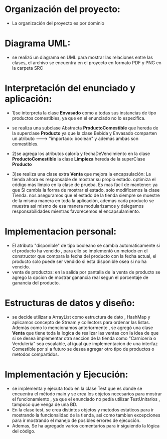# Organización del proyecto:
- La organización del proyecto es por dominio

# Diagrama UML:
- se realizó un diagrama en UML para mostrar las relaciones entre las clases, el archivo se encuentra en el proyecto en formato PDF y PNG  en la carpeta SRC

# Interpretación del enunciado y aplicación:
- 1)se interpreta  la clase  **Envasado**  como a todas sus instancias de tipo productos comestibles,  ya que en el enunciado no lo especifica.
- se realiza una subclase  Abstracta  **ProductoComestible** que hereda de la superclase **Producto**  ya que  la clase Bebida y 
  Envasado comparten un atributo  ---> "importado:  boolean"  y además ambas son comestibles.
 
- 2)se agrega los atributos  caloría y fechaDeVencimiento en la clase **ProductoComestible** 
  la clase **Limpieza** hereda de la superClase **Producto**

- 3)se realiza una clase extra **Venta** que mejora la  encapsulación: La tienda ahora es responsable de mostrar su propio estado.
  optimiza el código más limpio en la clase de prueba.
  Es mas fácil de mantener: ya que Si cambia la forma de mostrar el estado, solo modificamos la clase Tienda.
  nos aseguramos que el estado de la tienda siempre se muestre de la misma manera en toda la aplicación, ademas cada producto se muestra asi mismo de esa manera modularizamos y delegamos responsabilidades mientras favorecemos el encapsulamiento.
  
# Implementacion personal:
- El atributo "disponible" de tipo booleano se cambia automaticamente si el producto ha vencido , para ello  se implementó un metodo en el constructor
 que compara la fecha del producto con la fecha actual,  el producto solo puede ser vendido si esta disponible osea si no ha vencido.
- venta de productos:  en la salida por pantalla de la venta de producto se agrego la opcion de mostrar ganancia real segun el porcentaje de ganancia del producto.

# Estructuras de datos y diseño:
- se decide utilizar a ArrayList como estructura de dato , HashMap y aplicamos concepto de Stream y collectors para ordenar las listas.
  Además como lo mencionamos anteriormente , se agregó una clase **Venta** que tiene toda la logica de realizar las ventas con la idea de que si se desea implementar
  otra seccion de la tienda como "Carniceria o Verduleria" sea escalable, al igual que implementacion  de una interfaz Comestible  por si a futuro se desea agregar otro tipo de productos o metodos compartidos.

# Implementación y Ejecución:
- se implementa y ejecuta todo en la clase Test que es donde se encuentra el método main y
  se crea los objetos necesarios para mostrar el funcionamiento , ya que el enunciado no pedía utilizar TestUnitarios , tampoco que venga de una BD.
- En la clase test, se crea distintos objetos y metodos estaticos para ir mostrando la funcionalidad de la tienda, asi como tambien excepciones para ir mostrando el manejo de posibles errores de ejecución.
- Ademas, Se ha agregado varios comentarios para ir siguiendo la lógica del código.
